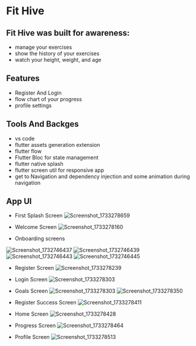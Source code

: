 # Fit Hive

## Fit Hive was built for awareness:
  - manage your exercises
  - show the history of your exercises
  - watch your height, weight, and age
## Features
  - Register And Login
  - flow chart of your progress
  - profile settings
## Tools And Backges
  - vs code
  - flutter assets generation extension
  - flutter flow
  - Flutter Bloc for state management
  - flutter native splash
  - flutter screen util for responsive app
  - get to Navigation and dependency injection and some animation during navigation
## App UI
  - First Splash Screen
    ![Screenshot_1733278659](https://github.com/user-attachments/assets/dd4ec6c6-7a3c-45d5-bc9d-82c9e8729a39)

  - Welcome Screen
![Screenshot_1733278160](https://github.com/user-attachments/assets/05c49e2b-7766-4986-98e5-d1d0ce8b375e)

  - Onboarding screens
    
![Screenshot_1732746437](https://github.com/user-attachments/assets/2bcddfd7-410e-4508-919e-9513080f5525)
![Screenshot_1732746439](https://github.com/user-attachments/assets/239d8ebf-92b0-4278-b0e9-c10d3d6af8b4)
![Screenshot_1732746443](https://github.com/user-attachments/assets/d8672529-9c25-4a41-bd19-7f28e88ba098)
![Screenshot_1732746445](https://github.com/user-attachments/assets/46744f43-7e31-4e28-82c0-1f954d2023e2)
  - Register Screen
    ![Screenshot_1733278239](https://github.com/user-attachments/assets/692d6346-8f5b-492f-ba54-f126f36a6553)
  - Login Screen
    ![Screenshot_1733278303](https://github.com/user-attachments/assets/83c9f3c1-a003-4888-853b-2ba7c62cb4df)
  - Goals Screen
    ![Screenshot_1733278303](https://github.com/user-attachments/assets/73cf55f2-75ac-467a-878d-e3dd00e89462)
    ![Screenshot_1733278350](https://github.com/user-attachments/assets/1b4a740b-62dd-40f2-b56d-02650c37874e)
  - Register Success Screen
    ![Screenshot_1733278411](https://github.com/user-attachments/assets/35e645e8-5d87-4446-ba9a-9c341c392f05)

  - Home Screen
    ![Screenshot_1733278428](https://github.com/user-attachments/assets/6ac0287e-2e4d-46b7-82b7-f1de6707f0bd)

  - Progress Screen
    ![Screenshot_1733278464](https://github.com/user-attachments/assets/da3d739b-fc06-4b0d-b54f-9d5f2c70e3b0)

  - Profile Screen
    ![Screenshot_1733278513](https://github.com/user-attachments/assets/ea02d90e-4bf4-4d4d-957f-83ae961933b7)





